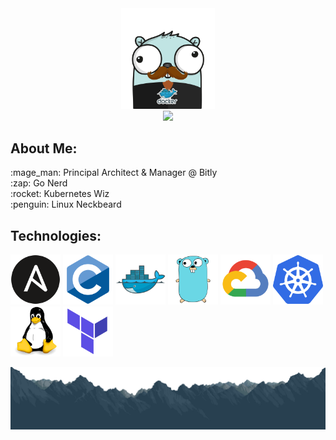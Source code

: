 <div align="center">
<img src="./images/gopher_me.png" width="150"/><br>
<div>
<a href="https://www.linkedin.com/in/joshuaharshman">
<img src="https://img.shields.io/static/v1?label=&message=LinkedIn&color=blue&style=for-the-badge"/>
</a>
</div>
</div>

<div class="header">
<h2>
About Me:
</h2>
</div>

<div>
:mage_man: Principal Architect & Manager @ Bitly<br>
:zap: Go Nerd<br>
:rocket: Kubernetes Wiz<br>
:penguin: Linux Neckbeard<br>
</div>

<div class="header">
<h2>
Technologies:
</h2>
</div>

<div>
<img src="https://raw.githubusercontent.com/devicons/devicon/master/icons/ansible/ansible-original.svg" width="80"/>
<img src="https://raw.githubusercontent.com/devicons/devicon/master/icons/c/c-original.svg" width="80"/>
<img src="https://raw.githubusercontent.com/devicons/devicon/master/icons/docker/docker-original.svg" width="80"/>
<img src="https://raw.githubusercontent.com/devicons/devicon/master/icons/go/go-original.svg" width="80"/>
<img src="https://raw.githubusercontent.com/devicons/devicon/master/icons/googlecloud/googlecloud-original.svg" width="80"/>
<img src="https://raw.githubusercontent.com/devicons/devicon/master/icons/kubernetes/kubernetes-plain.svg" width="80"/>
<img src="https://raw.githubusercontent.com/devicons/devicon/master/icons/linux/linux-original.svg" width="80"/>
<img src="https://raw.githubusercontent.com/devicons/devicon/master/icons/terraform/terraform-original.svg" width="80"/>
</div>

![mountains](./images/mountain_range.png)

